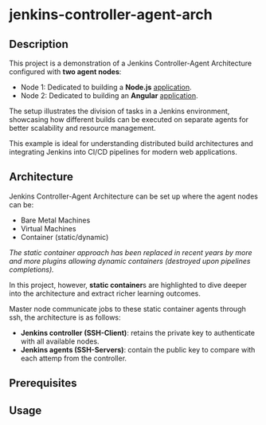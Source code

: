 # jenkins-controller-agent-arch
## Description
This project is a demonstration of a Jenkins Controller-Agent Architecture configured with **two agent nodes**:
- Node 1: Dedicated to building a **Node.js** [application](https://github.com/the-general-lee/node_docker).
- Node 2: Dedicated to building an **Angular** [application](https://github.com/the-general-lee/angular_docker).

The setup illustrates the division of tasks in a Jenkins environment, showcasing how different builds can be executed on separate agents for better scalability and resource management.

This example is ideal for understanding distributed build architectures and integrating Jenkins into CI/CD pipelines for modern web applications.

## Architecture
Jenkins Controller-Agent Architecture can be set up where the agent nodes can be:
- Bare Metal Machines
- Virtual Machines
- Container (static/dynamic)

*The static container approach has been replaced in recent years by more and more plugins allowing dynamic containers (destroyed upon pipelines completions).*

In this project, however, **static container**s are highlighted to dive deeper into the architecture and extract richer learning outcomes.

Master node communicate jobs to these static container agents through ssh, the architecture is as follows:
- **Jenkins controller (SSH-Client)**: retains the private key to authenticate with all available nodes.
- **Jenkins agents (SSH-Servers)**: contain the public key to compare with each attemp from the controller.

## Prerequisites

## Usage

